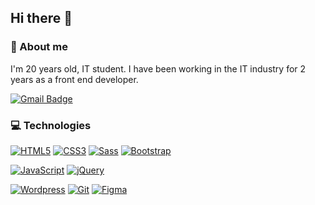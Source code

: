 ## Hi there 👋

### 🥷 About me

I'm 20 years old, IT student. I have been working in the IT industry for 2 years as a front end developer.

[![Gmail Badge](https://img.shields.io/badge/-Gmail-c14438?style=flat-square&logo=Gmail&logoColor=white)](mailto:j.chmielewski022@gmail.com)

### 💻 Technologies

[![HTML5](https://img.shields.io/badge/-HTML5-E34F26?style=flat-square&logo=html5&logoColor=white)](https://github.com/xchmiel11/)
[![CSS3](https://img.shields.io/badge/-CSS3-1572B6?style=flat-square&logo=css3)](https://github.com/xchmiel11/)
[![Sass](https://img.shields.io/badge/-Sass-black?style=flat-square&logo=Sass&logoColor=pink)](https://github.com/xchmiel11/)
[![Bootstrap](https://img.shields.io/badge/-Bootstrap-black?style=flat-square&logo=bootstrap)](https://github.com/xchmiel11)

[![JavaScript](https://img.shields.io/badge/-JavaScript-black?style=flat-square&logo=javascript)](https://github.com/xchmiel11)
[![jQuery](https://img.shields.io/badge/-jQuery-black?style=flat-square&logo=jQuery)](https://github.com/xchmiel11/)

[![Wordpress](https://img.shields.io/badge/-wordpress-black?style=flat-square&logo=wordpress)](https://github.com/xchmiel11)
[![Git](https://img.shields.io/badge/-Git-black?style=flat-square&logo=git)](https://github.com/xchmiel11/)
[![Figma](https://img.shields.io/badge/-Figma-black?style=flat-square&logo=Figma)](https://github.com/xchmiel11/)
